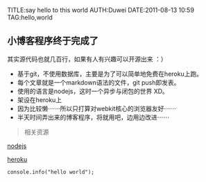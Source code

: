 TITLE:say hello to this world
AUTH:Duwei
DATE:2011-08-13 10:59
TAG:hello,world


小博客程序终于完成了
---------------------

其实源代码也就几百行，如果有人有兴趣可以开源出来 ：）


-   基于git，不使用数据库，主要是为了可以简单地免费在heroku上跑。
-	每个文章就是一个markdown语法的文件，git push即发表。
-   使用的语言是nodejs，这时一个异步与闭包的世界 XD。
-   架设在heroku上
-	因为比较懒⋯⋯所以只打算对webkit核心的浏览器友好⋯⋯
- 	半天时间弄出来的博客程序，将就用吧，边用边改进⋯⋯

> 相关资源
>
>

 
[nodejs](http://nodejs.org/)

[heroku](http://heroku.com/)

    console.info("hello world");
